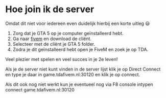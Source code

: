 # Hoe join ik de server
Omdat dit niet voor iedereen even duidelijk hierbij een korte uitleg :smiley: 

1. Zorg dat je GTA 5 op je computer geïnstalleerd hebt.
2. Ga naar [fivem](https://fivem.net/) en download de cliënt.
3. Selecteer met de cliënt je GTA 5 folder.
4. Zodra je dit geïnstalleerd hebt open je FiveM en zoek je op TDA. 

Veel plezier met spelen en veel succes in je 2e leven!

Als je de server niet kunt vinden in de server lijst klik je op Direct Connect en type je daar in game.tdafivem.nl:30120 en klik je op connect.

Als dit ook nog niet werkt kun je eventueel nog via F8 console intypen connect game.tdafivem.nl:30120
